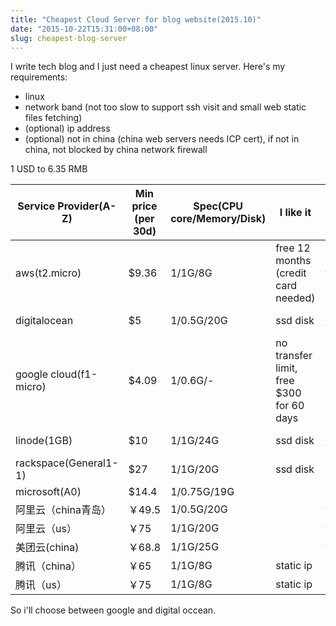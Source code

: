 ```yaml
---
title: "Cheapest Cloud Server for blog website(2015.10)"
date: "2015-10-22T15:31:00+08:00"
slug: cheapest-blog-server
---
```


I write tech blog and I just need a cheapest linux server. Here's my requirements:

* linux
* network band (not too slow to support ssh visit and small web static files fetching)
* (optional) ip address
* (optional) not in china (china web servers needs ICP cert), if not in china, not blocked by china network firewall

1 USD to 6.35 RMB

Service Provider(A-Z) | Min price (per 30d) | Spec(CPU core/Memory/Disk)  |  I like it  | I don't like it | link |
---|---|---|---|---|---|
aws(t2.micro)| $9.36 | 1/1G/8G | free 12 months (credit card needed)|float ip| [price](https://aws.amazon.com/ec2/pricing/) |
digitalocean| $5 | 1/0.5G/20G | ssd disk |1T trasnfer|[price](https://www.digitalocean.com/pricing/)
google cloud(f1-micro)| $4.09 | 1/0.6G/- | no transfer limit, free $300 for 60 days  ||[price](https://cloud.google.com/products/calculator/#id=25f893d9-8425-41b1-95eb-7fdc453056e9)
linode(1GB)| $10 | 1/1G/24G | ssd disk | 2T trasnfer |[price](https://www.linode.com/pricing)
rackspace(General1-1)| $27 | 1/1G/20G | ssd disk ||[price](http://www.rackspace.com/cloud/public-pricing)
microsoft(A0)| $14.4 | 1/0.75G/19G |||[price](https://azure.microsoft.com/en-us/pricing/details/cloud-services/)
阿里云（china青岛）| ￥49.5 | 1/0.5G/20G ||float ip|[price](https://ecs-buy.aliyun.com/#/prepay)
阿里云（us）| ￥75 | 1/1G/20G ||float ip|[price](https://ecs-buy.aliyun.com/#/prepay)
美团云(china)| ￥68.8 | 1/1G/25G ||float ip|[price](https://mos.meituan.com/buy/)
腾讯（china）| ￥65 | 1/1G/8G |static ip||[price](http://manage.qcloud.com/shoppingcart/shop.php?tab=cvm)
腾讯（us）| ￥75 | 1/1G/8G |static ip||[price](http://manage.qcloud.com/shoppingcart/shop.php?tab=cvm)

So i'll choose between google and digital occean.
